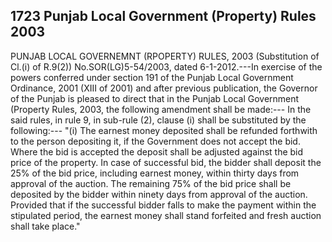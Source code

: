 ## 1723 Punjab Local Government (Property) Rules 2003

PUNJAB LOCAL GOVERNEMNT (RPOPERTY) RULES, 2003
(Substitution of Cl.(i) of R.9(2))
No.SOR(LG)5-54/2003, dated 6-1-2012.---In exercise of the powers conferred under section 191 of the Punjab Local Government Ordinance, 2001 (XIII of 2001) and after previous publication, the Governor of the Punjab is pleased to direct that in the Punjab Local Government (Property Rules, 2003, the following amendment shall be made:---
In the said rules, in rule 9, in sub-rule (2), clause (i) shall be substituted by the following:---
"(i) The earnest money deposited shall be refunded forthwith to the person depositing it, if the Government does not accept the bid. Where the bid is accepted the deposit shall be adjusted against the bid price of the property. In case of successful bid, the bidder shall deposit the 25% of the bid price, including earnest money, within thirty days from approval of the auction. The remaining 75% of the bid price shall be deposited by the bidder within ninety days from approval of the auction. Provided that if the successful bidder falls to make the payment within the stipulated period, the earnest money shall stand forfeited and fresh auction shall take place."

